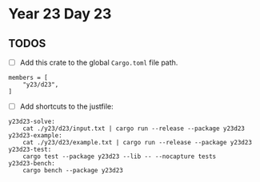# Year 23 Day 23

## TODOS

- [ ] Add this crate to the global `Cargo.toml` file path.

```
members = [
    "y23/d23",
]
```

- [ ] Add shortcuts to the justfile:

```
y23d23-solve:
    cat ./y23/d23/input.txt | cargo run --release --package y23d23
y23d23-example:
    cat ./y23/d23/example.txt | cargo run --release --package y23d23
y23d23-test:
    cargo test --package y23d23 --lib -- --nocapture tests
y23d23-bench:
    cargo bench --package y23d23
```